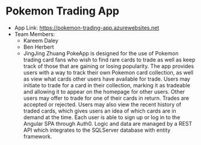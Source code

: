 # Pokemon Trading App
- App Link: https://pokemon-trading-app.azurewebsites.net
- Team Members: 
    - Kareem Daley 
    - Ben Herbert
    - JingJing Zhuang
PokeApp is designed for the use of Pokemon trading card fans who wish to find rare cards to trade as well as keep track of those that are gaining or losing popularity. The app provides users with a way to track their own Pokemon card collection, as well as view what cards other users have available for trade. Users may initiate to trade for a card in their collection, marking it as tradeable and allowing it to appear on the homepage for other users. Other users may offer to trade for one of their cards in return. Trades are accepted or rejected. Users may also view the recent history of traded cards, which gives users an idea of which cards are in demand at the time. Each user is able to sign up or log in to the Angular SPA through Auth0. Logic and data are managed by a REST API which integrates to the SQLServer database with entity framework.
